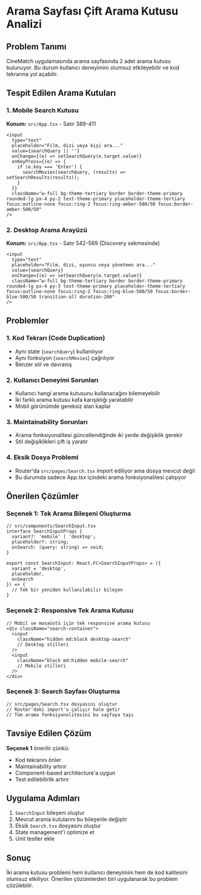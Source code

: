 # Arama Sayfası Çift Arama Kutusu Analizi

## Problem Tanımı
CineMatch uygulamasında arama sayfasında 2 adet arama kutusu bulunuyor. Bu durum kullanıcı deneyimini olumsuz etkileyebilir ve kod tekrarına yol açabilir.

## Tespit Edilen Arama Kutuları

### 1. Mobile Search Kutusu
**Konum:** `src/App.tsx` - Satır 389-411
```tsx
<input
  type="text"
  placeholder="Film, dizi veya kişi ara..."
  value={searchQuery || ''}
  onChange={(e) => setSearchQuery(e.target.value)}
  onKeyPress={(e) => {
    if (e.key === 'Enter') {
      searchMovies(searchQuery, (results) => setSearchResults(results));
    }
  }}
  className="w-full bg-theme-tertiary border border-theme-primary rounded-lg px-4 py-2 text-theme-primary placeholder-theme-tertiary focus:outline-none focus:ring-2 focus:ring-amber-500/50 focus:border-amber-500/50"
/>
```

### 2. Desktop Arama Arayüzü
**Konum:** `src/App.tsx` - Satır 542-569 (Discovery sekmesinde)
```tsx
<input
  type="text"
  placeholder="Film, dizi, oyuncu veya yönetmen ara..."
  value={searchQuery}
  onChange={(e) => setSearchQuery(e.target.value)}
  className="w-full bg-theme-tertiary border border-theme-primary rounded-lg px-4 py-3 text-theme-primary placeholder-theme-tertiary focus:outline-none focus:ring-2 focus:ring-blue-500/50 focus:border-blue-500/50 transition-all duration-200"
/>
```

## Problemler

### 1. Kod Tekrarı (Code Duplication)
- Aynı state (`searchQuery`) kullanılıyor
- Aynı fonksiyon (`searchMovies`) çağrılıyor
- Benzer stil ve davranış

### 2. Kullanıcı Deneyimi Sorunları
- Kullanıcı hangi arama kutusunu kullanacağını bilemeyebilir
- İki farklı arama kutusu kafa karışıklığı yaratabilir
- Mobil görünümde gereksiz alan kaplar

### 3. Maintainability Sorunları
- Arama fonksiyonalitesi güncellendiğinde iki yerde değişiklik gerekir
- Stil değişiklikleri çift iş yaratır

### 4. Eksik Dosya Problemi
- Router'da `src/pages/Search.tsx` import ediliyor ama dosya mevcut değil
- Bu durumda sadece App.tsx içindeki arama fonksiyonalitesi çalışıyor

## Önerilen Çözümler

### Seçenek 1: Tek Arama Bileşeni Oluşturma
```tsx
// src/components/SearchInput.tsx
interface SearchInputProps {
  variant?: 'mobile' | 'desktop';
  placeholder?: string;
  onSearch: (query: string) => void;
}

export const SearchInput: React.FC<SearchInputProps> = ({ 
  variant = 'desktop', 
  placeholder, 
  onSearch 
}) => {
  // Tek bir yeniden kullanılabilir bileşen
}
```

### Seçenek 2: Responsive Tek Arama Kutusu
```tsx
// Mobil ve masaüstü için tek responsive arama kutusu
<div className="search-container">
  <input 
    className="hidden md:block desktop-search"
    // Desktop stilleri
  />
  <input 
    className="block md:hidden mobile-search"
    // Mobile stilleri
  />
</div>
```

### Seçenek 3: Search Sayfası Oluşturma
```tsx
// src/pages/Search.tsx dosyasını oluştur
// Router'daki import'u çalışır hale getir
// Tüm arama fonksiyonalitesini bu sayfaya taşı
```

## Tavsiye Edilen Çözüm

**Seçenek 1** önerilir çünkü:
- Kod tekrarını önler
- Maintainability artırır
- Component-based architecture'a uygun
- Test edilebilirlik artırır

## Uygulama Adımları

1. `SearchInput` bileşeni oluştur
2. Mevcut arama kutularını bu bileşenle değiştir
3. Eksik `Search.tsx` dosyasını oluştur
4. State management'i optimize et
5. Unit testler ekle

## Sonuç

İki arama kutusu problemi hem kullanıcı deneyimini hem de kod kalitesini olumsuz etkiliyor. Önerilen çözümlerden biri uygulanarak bu problem çözülebilir.